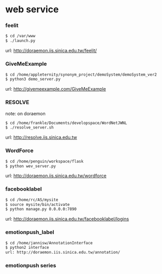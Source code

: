 # web service



### feelit 
```bash
$ cd /var/www
$ ./launch.py
```
url: http://doraemon.iis.sinica.edu.tw/feelit/

### GiveMeExample
```bash
$ cd /home/appleternity/synonym_project/demoSystem/demoSystem_ver2
$ python3 demo_server.py
```
url: http://givemeexample.com/GiveMeExample

### RESOLVE
note: on doraemon
```bash
$ cd /home/frankle/Documents/developspace/WordNetJWNL
$ ./resolve_server.sh
```
url: http://resolve.iis.sinica.edu.tw

### WordForce
```bash
$ cd /home/penguin/workspace/flask
$ python wev_server.py
```
url: http://doraemon.iis.sinica.edu.tw/wordforce

### facebooklabel
```bash
$ cd /home/rc/AS/mysite
$ source mysite/bin/activate
$ python manage.py 0.0.0.0:7890
```
url: http://doraemon.iis.sinica.edu.tw/facebooklabel/logins

### emotionpush_label
```bash
$ cd /home/jannisw/AnnotationInterface
$ python2 interface
url: http://doraemon.iis.sinica.edu.tw/annotation/
```

### emotionpush series 
